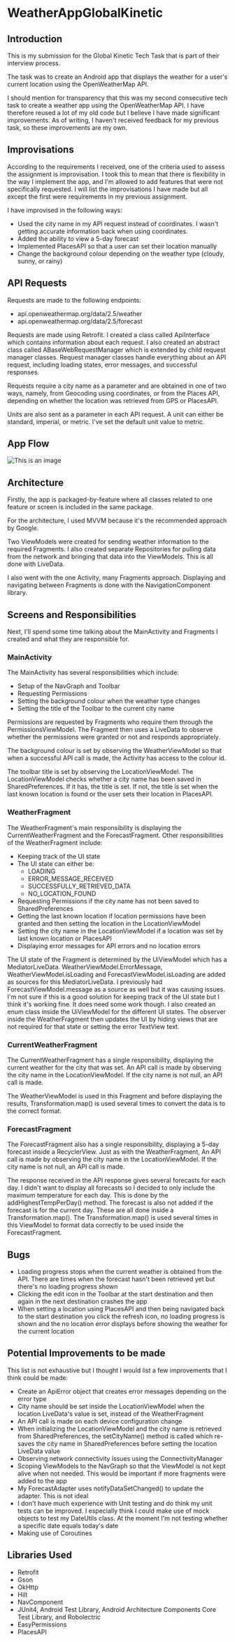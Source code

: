 # WeatherAppGlobalKinetic

## Introduction
This is my submission for the Global Kinetic Tech Task that is part of their interview process.

The task was to create an Android app that displays the weather for a user's current location using the OpenWeatherMap API.

I should mention for transparency that this was my second consecutive tech task to create a weather app using the OpenWeatherMap API. I have therefore reused a lot of my old code but I believe I have made significant improvements. As of writing, I haven't received feedback for my previous task, so these improvements are my own.

## Improvisations
According to the requirements I received, one of the criteria used to assess the assignment is improvisation. I took this to mean that there is flexibility in the way I implement the app, and I'm allowed to add features that were not specifically requested. I will list the improvisations I have made but all except the first were requirements in my previous assignment. 

I have improvised in the following ways:
- Used the city name in my API request instead of coordinates. I wasn't getting accurate information back when using coordinates.
- Added the ability to view a 5-day forecast
- Implemented PlacesAPI so that a user can set their location manually
- Change the background colour depending on the weather type (cloudy, sunny, or rainy)

## API Requests
Requests are made to the following endpoints:
- api.openweathermap.org/data/2.5/weather
- api.openweathermap.org/data/2.5/forecast

Requests are made using Retrofit. I created a class called ApiInterface which contains information about each request. I also created an abstract class called ABaseWebRequestManager which is extended by child request manager classes. Request manager classes handle everything about an API request, including loading states, error messages, and successful responses.

Requests require a city name as a parameter and are obtained in one of two ways, namely, from Geocoding using coordinates, or from the Places API, depending on whether the location was retrieved from GPS or PlacesAPI.

Units are also sent as a parameter in each API request. A unit can either be standard, imperial, or metric. I've set the default unit value to metric.

## App Flow
![This is an image](https://raw.githubusercontent.com/citispy/WeatherAppGlobalKenetic/master/WeatherApp-Flow-Diagram.png)

## Architecture
Firstly, the app is packaged-by-feature where all classes related to one feature or screen is included in the same package.

For the architecture, I used MVVM because it's the recommended approach by Google.

Two ViewModels were created for sending weather information to the required Fragments. I also created separate Repositories for pulling data from the network and bringing that data into the ViewModels. This is all done with LiveData.

I also went with the one Activity, many Fragments approach. Displaying and navigating between Fragments is done with the NavigationComponent library. 

## Screens and Responsibilities
Next, I'll spend some time talking about the MainActivity and Fragments I created and what they are responsible for.

### MainActivity
The MainActivity has several responsibilities which include:
- Setup of the NavGraph and Toolbar
- Requesting Permissions
- Setting the background colour when the weather type changes
- Setting the title of the Toolbar to the current city name

Permissions are requested by Fragments who require them through the PermissionsViewModel. The Fragment then uses a LiveData to observe whether the permissions were granted or not and responds appropriately.

The background colour is set by observing the WeatherViewModel so that when a successful API call is made, the Activity has access to the colour id.

The toolbar title is set by observing the LocationViewModel. The LocationViewModel checks whether a city name has been saved in SharedPreferences. If it has, the title is set. If not, the title is set when the last known location is found or the user sets their location in PlacesAPI.

### WeatherFragment
The WeatherFragment's main responsibility is displaying the CurrentWeatherFragment and the ForecastFragment. Other responsibilities of the WeatherFragment include:
- Keeping track of the UI state
- The UI state can either be:
  - LOADING
  - ERROR_MESSAGE_RECEIVED
  - SUCCESSFULLY_RETRIEVED_DATA
  - NO_LOCATION_FOUND
- Requesting Permissions if the city name has not been saved to SharedPreferences
- Getting the last known location if location permissions have been granted and then setting the location in the LocationViewModel
- Setting the city name in the LocationViewModel if a location was set by last known location or PlacesAPI
- Displaying error messages for API errors and no location errors

The UI state of the Fragment is determined by the UiViewModel which has a MediatorLiveData. WeatherViewModel.ErrorMessage, WeatherViewModel.isLoading and ForecastViewModel.isLoading are added as sources for this MediatorLiveData. I previously had ForecastViewModel.message as a source as well but it was causing issues. I'm not sure if this is a good solution for keeping track of the UI state but I think it's working fine. It does need some work though. I also created an enum class inside the UiViewModel for the different UI states. The observer inside the WeatherFragment then updates the UI by hiding views that are not required for that state or setting the error TextView text.

### CurrentWeatherFragment
The CurrentWeatherFragment has a single responsibility, displaying the current weather for the city that was set. An API call is made by observing the city name in the LocationViewModel. If the city name is not null, an API call is made.

The WeatherViewModel is used in this Fragment and before displaying the results, Transformation.map() is used several times to convert the data is to the correct format.

### ForecastFragment
The ForecastFragment also has a single responsibility, displaying a 5-day forecast inside a RecyclerView. Just as with the WeatherFragment, An API call is made by observing the city name in the LocationViewModel. If the city name is not null, an API call is made.

The response received in the API response gives several forecasts for each day. I didn't want to display all forecasts so I decided to only include the maximum temperature for each day. This is done by the addHighestTempPerDay() method. The forecast is also not added if the forecast is for the current day. These are all done inside a Transformation.map(). The Transformation.map() is used several times in this ViewModel to format data correctly to be used inside the ForecastFragment.

## Bugs
- Loading progress stops when the current weather is obtained from the API. There are times when the forecast hasn't been retrieved yet but there's no loading progress shown
- Clicking the edit icon in the Toolbar at the start destination and then again in the next destination crashes the app
- When setting a location using PlacesAPI and then being navigated back to the start destination you click the refresh icon, no loading progress is shown and the no location error displays before showing the weather for the current location

## Potential Improvements to be made
This list is not exhaustive but I thought I would list a few improvements that I think could be made:
- Create an ApiError object that creates error messages depending on the error type
- City name should be set inside the LocationViewModel when the location LiveData's value is set, instead of the WeatherFragment
- An API call is made on each device configuration change
- When initializing the LocationViewModel and the city name is retrieved from SharedPreferences, the setCityName() method is called which re-saves the city name in SharedPreferences before setting the location LiveData value
- Observing network connectivity issues using the ConnectivityManager
- Scoping ViewModels to the NavGraph so that the ViewModel is not kept alive when not needed. This would be important if more fragments were added to the app
- My ForecastAdapter uses notifyDataSetChanged() to update the adapter. This is not ideal
- I don't have much experience with Unit testing and do think my unit tests can be improved. I especially think I could make use of mock objects to test my DateUtils class. At the moment I'm not testing whether a specific date equals today's date
- Making use of Coroutines

## Libraries Used
- Retrofit
- Gson
- OkHttp
- Hilt
- NavComponent
- JUnit4, Android Test Library, Android Architecture Components Core Test Library, and Robolectric
- EasyPermissions
- PlacesAPI
